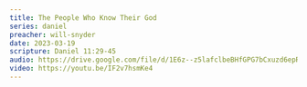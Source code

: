 ```yaml
---
title: The People Who Know Their God
series: daniel
preacher: will-snyder
date: 2023-03-19
scripture: Daniel 11:29-45
audio: https://drive.google.com/file/d/1E6z--z5lafclbeBHfGPG7bCxuzd6epRC/view
video: https://youtu.be/IF2v7hsmKe4
---
```

